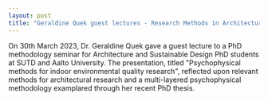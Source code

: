 ```yaml
---
layout: post
title: "Geraldine Quek guest lectures - Research Methods in Architecture"
---
```


On 30th March 2023, Dr. Geraldine Quek gave a guest lecture to a PhD methodology seminar for Architecture and Sustainable Design PhD students at SUTD and Aalto University. The presentation, titled "Psychophysical methods for indoor environmental quality research", reflected upon relevant methods for architectural research and a multi-layered psychophysical methodology examplared through her recent PhD thesis. 